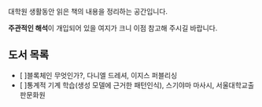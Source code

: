 대학원 생활동안 읽은 책의 내용을 정리하는 공간입니다.


**주관적인 해석**이 개입되어 있을 여지가 크니 이점 참고해 주시길 바랍니다.

## 도서 목록

- [ ]블록체인 무엇인가?, 다니엘 드레셔, 이지스 퍼블리싱
- [ ]통계적 기계 학습(생성 모델에 근거한 패턴인식), 스기야마 마사시, 서울대학교출판문화원
